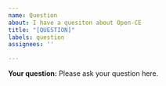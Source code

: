 ```yaml
---
name: Question
about: I have a quesiton about Open-CE
title: "[QUESTION]"
labels: question
assignees: ''

---
```


**Your question:**
Please ask your question here.
